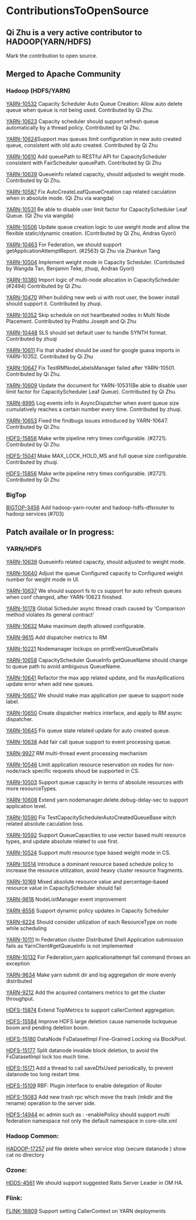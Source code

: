 # ContributionsToOpenSource

## Qi Zhu is a very active contributor to HADOOP(YARN/HDFS)
Mark the contribution to open source.

## Merged to Apache Community

### Hadoop (HDFS/YARN)
[YARN-10532](https://issues.apache.org/jira/browse/YARN-10532) Capacity Scheduler Auto Queue Creation: Allow auto delete queue when queue is not being used. Contributed by Qi Zhu.  

[YARN-10623](https://issues.apache.org/jira/browse/YARN-10623) Capacity scheduler should support refresh queue automatically by a thread policy. Contributed by Qi Zhu.   

[YARN-10624](https://issues.apache.org/jira/browse/YARN-10624)Support max queues limit configuration in new auto created queue, consistent with old auto created. Contributed by Qi Zhu

[YARN-10610](https://issues.apache.org/jira/browse/YARN-10610) Add queuePath to RESTful API for CapacityScheduler consistent with FairScheduler queuePath. Contributed by Qi Zhu

[YARN-10639](https://issues.apache.org/jira/browse/YARN-10639) Queueinfo related capacity, should adjusted to weight mode. Contributed by Qi Zhu.

[YARN-10587](https://issues.apache.org/jira/browse/YARN-10587) Fix AutoCreateLeafQueueCreation cap related caculation when in absolute mode. (Qi Zhu via wangda)

[YARN-10531](https://issues.apache.org/jira/browse/YARN-10531) Be able to disable user limit factor for CapacityScheduler Leaf Queue. (Qi Zhu via wangda)

[YARN-10506](https://issues.apache.org/jira/browse/YARN-10506) Update queue creation logic to use weight mode and allow the flexible static/dynamic creation. (Contributed by Qi Zhu, Andras Gyori)

[YARN-10463](https://issues.apache.org/jira/browse/YARN-10463) For Federation, we should support getApplicationAttemptReport. (#2563) Qi Zhu via Zhankun Tang

[YARN-10504](https://issues.apache.org/jira/browse/YARN-10504) Implement weight mode in Capacity Scheduler. (Contributed by Wangda Tan, Benjamin Teke, zhuqi, Andras Gyori)

[YARN-10380](https://issues.apache.org/jira/browse/YARN-10380) Import logic of multi-node allocation in CapacityScheduler (#2494)  Contributed by Qi Zhu.

[YARN-10470](https://issues.apache.org/jira/browse/YARN-10470) When building new web ui with root user, the bower install should support it. Contributed by zhuqi.

[YARN-10352](https://issues.apache.org/jira/browse/YARN-10352) Skip schedule on not heartbeated nodes in Multi Node Placement. Contributed by Prabhu Joseph and Qi Zhu

[YARN-10448](https://issues.apache.org/jira/browse/YARN-10448) SLS should set default user to handle SYNTH format. Contributed by zhuqi

[YARN-10611](https://issues.apache.org/jira/browse/YARN-10611) Fix that shaded should be used for google guava imports in YARN-10352. Contributed by Qi Zhu

[YARN-10647](https://issues.apache.org/jira/browse/YARN-10647) Fix TestRMNodeLabelsManager failed after YARN-10501. Contributed by Qi Zhu.

[YARN-10609](https://issues.apache.org/jira/browse/YARN-10609) Update the document for YARN-10531(Be able to disable user limit factor for CapacityScheduler Leaf Queue). Contributed by Qi Zhu.

[YARN-8995](https://issues.apache.org/jira/browse/YARN-8995) Log events info in AsyncDispatcher when event queue size cumulatively reaches a certain number every time. Contributed by zhuqi.

[YARN-10653](https://issues.apache.org/jira/browse/YARN-10653) Fixed the findbugs issues introduced by YARN-10647. Contributed by Qi Zhu

[HDFS-15856](https://issues.apache.org/jira/browse/HDFS-15856) Make write pipeline retry times configurable. (#2721). Contributed by Qi Zhu

[HDFS-15041](https://issues.apache.org/jira/browse/HDFS-15041) Make MAX_LOCK_HOLD_MS and full queue size configurable. Contributed by zhuqi.

[HDFS-15856](https://issues.apache.org/jira/browse/HDFS-15856) Make write pipeline retry times configurable. (#2721). Contributed by Qi Zhu

### BigTop
[BIGTOP-3456](https://issues.apache.org/jira/browse/BIGTOP-3456) Add hadoop-yarn-router and hadoop-hdfs-dfsrouter to hadoop services (#703)

## Patch availale or In progress:
### YARN/HDFS
[YARN-10639](https://issues.apache.org/jira/browse/YARN-10639) Queueinfo related capacity, should adjusted to weight mode.

[YARN-10640](https://issues.apache.org/jira/browse/YARN-10640) Adjust the queue Configured capacity to Configured weight number for weight mode in UI.

[YARN-10637](https://issues.apache.org/jira/browse/YARN-10637) We should support fs to cs support for auto refresh queues when conf changed, after YARN-10623 finished.

[YARN-10178](https://issues.apache.org/jira/browse/YARN-10178) Global Scheduler async thread crash caused by 'Comparison method violates its general contract'

[YARN-10632](https://issues.apache.org/jira/browse/YARN-10632) Make maximum depth allowed configurable.

[YARN-9615](https://issues.apache.org/jira/browse/YARN-9615) Add dispatcher metrics to RM

[YARN-10221](https://issues.apache.org/jira/browse/YARN-10221) Nodemanager lockups on printEventQueueDetails

[YARN-10658](https://issues.apache.org/jira/browse/YARN-10658) CapacityScheduler QueueInfo getQueueName should change to queue path to avoid ambiguous QueueName.

[YARN-10641](https://issues.apache.org/jira/browse/YARN-10641) Refactor the max app related update, and fix maxApllications update error when add new queues.

[YARN-10657](https://issues.apache.org/jira/browse/YARN-10657) We should make max application per queue to support node label.

[YARN-10650](https://issues.apache.org/jira/browse/YARN-10650) Create dispatcher metrics interface, and apply to RM async dispatcher.

[YARN-10645](https://issues.apache.org/jira/browse/YARN-10645) Fix queue state related update for auto created queue.

[YARN-10638](https://issues.apache.org/jira/browse/YARN-10638) Add fair call queue support to event processing queue.

[YARN-9927](https://issues.apache.org/jira/browse/YARN-9927) RM multi-thread event processing mechanism

[YARN-10546](https://issues.apache.org/jira/browse/YARN-10546) Limit application resource reservation on nodes for non-node/rack specific requests shoud be supported in CS.

[YARN-10503](https://issues.apache.org/jira/browse/YARN-10503) Support queue capacity in terms of absolute resources with more resourceTypes.

[YARN-10608](https://issues.apache.org/jira/browse/YARN-10608) Extend yarn.nodemanager.delete.debug-delay-sec to support application level.

[YARN-10590](https://issues.apache.org/jira/browse/YARN-10590) Fix TestCapacitySchedulerAutoCreatedQueueBase witch related absolute caculation loss.

[YARN-10592](https://issues.apache.org/jira/browse/YARN-10592) Support QueueCapacities to use vector based multi resource types, and update absolute related to use first.

[YARN-10524](https://issues.apache.org/jira/browse/YARN-10524) Support multi resource type based weight mode in CS.

[YARN-10514](https://issues.apache.org/jira/browse/YARN-10514) Introduce a dominant resource based schedule policy to increase the resource utilization, avoid heavy cluster resource fragments.

[YARN-10169](https://issues.apache.org/jira/browse/YARN-10169) Mixed absolute resource value and percentage-based resource value in CapacityScheduler should fail

[YARN-9618](https://issues.apache.org/jira/browse/YARN-9618) NodeListManager event improvement

[YARN-8556](https://issues.apache.org/jira/browse/YARN-8556) Support dynamic policy updates in Capacity Scheduler

[YARN-6224](https://issues.apache.org/jira/browse/YARN-6224) Should consider utilization of each ResourceType on node while scheduling
 
[YARN-10111](https://issues.apache.org/jira/browse/YARN-10111) In Federation cluster Distributed Shell Application submission fails as YarnClient#getQueueInfo is not implemented

[YARN-10132](https://issues.apache.org/jira/browse/YARN-10132) For Federation,yarn applicationattempt fail command throws an exception

[YARN-9634](https://issues.apache.org/jira/browse/YARN-9634) Make yarn submit dir and log aggregation dir more evenly distributed

[YARN-9212](https://issues.apache.org/jira/browse/YARN-9212) Add the acquired containers metrics to get the cluster throughput.

[HDFS-15874](https://issues.apache.org/jira/browse/HDFS-15874) Extend TopMetrics to support callerContext aggregation.

[HDFS-15584](https://issues.apache.org/jira/browse/HDFS-15584) Improve HDFS large deletion cause namenode lockqueue boom and pending deletion boom.

[HDFS-15180](https://issues.apache.org/jira/browse/HDFS-15180) DataNode FsDatasetImpl Fine-Grained Locking via BlockPool.

[HDFS-15177](https://issues.apache.org/jira/browse/HDFS-15177) Split datanode invalide block deletion, to avoid the FsDatasetImpl lock too much time.

[HDFS-15171](https://issues.apache.org/jira/browse/HDFS-15171) Add a thread to call saveDfsUsed periodically, to prevent datanode too long restart time.
 
[HDFS-15109](https://issues.apache.org/jira/browse/HDFS-15109) RBF: Plugin interface to enable delegation of Router

[HDFS-15083](https://issues.apache.org/jira/browse/HDFS-15083) Add new trash rpc which move the trash (mkdir and the rename) operation to the server side.

[HDFS-14944](https://issues.apache.org/jira/browse/HDFS-14944)  ec admin such as : -enablePolicy should support multi federation namespace not only the default namespace in core-site.xml

### Hadoop Common:
[HADOOP-17257](https://issues.apache.org/jira/browse/HADOOP-17257) pid file delete when service stop (secure datanode ) show cat no directory

### Ozone:
[HDDS-4561](https://issues.apache.org/jira/browse/HDDS-4561) We should support suggested Ratis Server Leader in OM HA.

### Flink:
[FLINK-16809](https://issues.apache.org/jira/browse/FLINK-16809) Support setting CallerContext on YARN deployments


